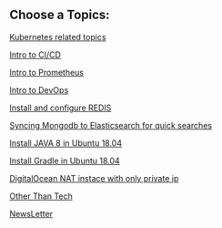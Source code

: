 Choose a Topics:
----------------

[Kubernetes related topics](/kubernetes/README.md) <br>

[Intro to CI/CD](CICD/README.md) <br>

[Intro to Prometheus](prometheus/README.md)<br>

[Intro to DevOps](DevOps/README.md)

[Install and configure REDIS](redis/README.md)

[Syncing Mongodb to Elasticsearch for quick searches](mongodb/README.md)

[Install JAVA 8 in Ubuntu 18.04](java/README.md)

[Install Gradle in Ubuntu 18.04](gradle/README.md)

[DigitalOcean NAT instace with only private ip](digitalocean/README.md)

[Other Than Tech](Other_than_tech/Learned_from_Atomic_Habits.md)



[NewsLetter](https://www.getrevue.co/profile/devops__guy)
